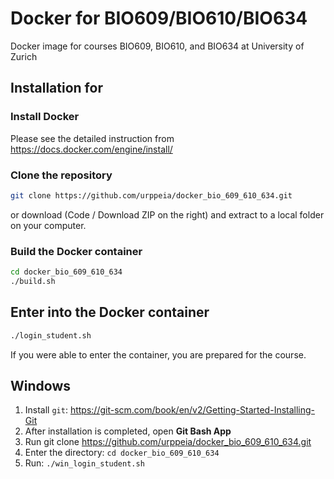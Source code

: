 # Docker for BIO609/BIO610/BIO634
Docker image for courses BIO609, BIO610, and BIO634 at University of Zurich


## Installation for 

### Install Docker
Please see the detailed instruction from https://docs.docker.com/engine/install/


### Clone the repository

```bash
git clone https://github.com/urppeia/docker_bio_609_610_634.git
```

or download (Code / Download ZIP on the right) and extract to a local folder on your computer.

### Build the Docker container

```bash
cd docker_bio_609_610_634
./build.sh
```

## Enter into the Docker container

```bash
./login_student.sh
```

If you were able to enter the container, you are prepared for the course.


## Windows

1. Install `git`: https://git-scm.com/book/en/v2/Getting-Started-Installing-Git
2. After installation is completed, open **Git Bash App**
3. Run git clone https://github.com/urppeia/docker_bio_609_610_634.git
4. Enter the directory: `cd docker_bio_609_610_634`
5. Run: `./win_login_student.sh`
